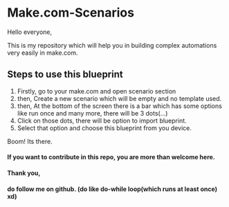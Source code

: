 # Make.com-Scenarios
Hello everyone,

This is my repository which will help you in building complex automations very easily in make.com.

## Steps to use this blueprint

 1. Firstly, go to your make.com and open scenario section 
 2. then, Create a new scenario which will be empty and no template used.
 3. then, At the bottom of the screen there is a bar which has some options like run once and many more, there will be 3 dots(...)
 4. Click on those dots, there will be option to import blueprint.
 5. Select that option and choose this blueprint from you device.

Boom! Its there.


#### If you want to contribute in this repo, you are more than welcome here.

#### Thank you, 
#### do follow me on github. (do like do-while loop(which runs at least once) xd)
